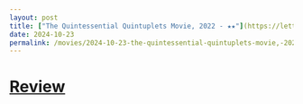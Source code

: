 ```yaml
---
layout: post
title: ["The Quintessential Quintuplets Movie, 2022 - ★★"](https://letterboxd.com/pavlesap/film/the-quintessential-quintuplets-movie/) #"The Quintessential Quintuplets Movie, 2022 - ★★"
date: 2024-10-23
permalink: /movies/2024-10-23-the-quintessential-quintuplets-movie,-2022---★★/
---
```


# [Review](https://letterboxd.com/pavlesap/film/the-quintessential-quintuplets-movie/)

